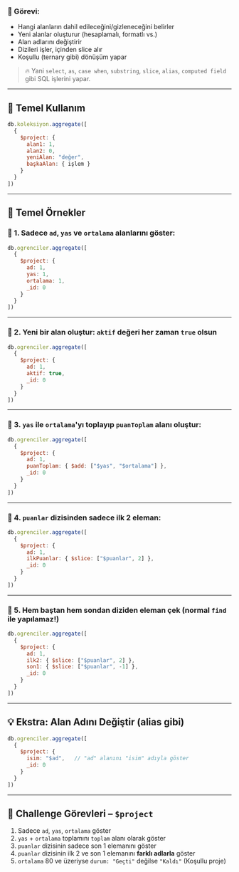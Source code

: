 
### 📌 Görevi:

- Hangi alanların dahil edileceğini/gizleneceğini belirler
- Yeni alanlar oluşturur (hesaplamalı, formatlı vs.)
- Alan adlarını değiştirir
- Dizileri işler, içinden slice alır
- Koşullu (ternary gibi) dönüşüm yapar

> 🔥 Yani `select`, `as`, `case when`, `substring`, `slice`, `alias`, `computed field` gibi SQL işlerini yapar.

---

## 🔹 Temel Kullanım

```js
db.koleksiyon.aggregate([
  {
    $project: {
      alan1: 1,
      alan2: 0,
      yeniAlan: "değer",
      başkaAlan: { işlem }
    }
  }
])
```

---

## 🧪 Temel Örnekler

### 🎯 1. Sadece `ad`, `yas` ve `ortalama` alanlarını göster:

```js
db.ogrenciler.aggregate([
  {
    $project: {
      ad: 1,
      yas: 1,
      ortalama: 1,
      _id: 0
    }
  }
])
```

---

### 🎯 2. Yeni bir alan oluştur: `aktif` değeri her zaman `true` olsun

```js
db.ogrenciler.aggregate([
  {
    $project: {
      ad: 1,
      aktif: true,
      _id: 0
    }
  }
])
```

---

### 🎯 3. `yas` ile `ortalama`'yı toplayıp `puanToplam` alanı oluştur:

```js
db.ogrenciler.aggregate([
  {
    $project: {
      ad: 1,
      puanToplam: { $add: ["$yas", "$ortalama"] },
      _id: 0
    }
  }
])
```

---

### 🎯 4. `puanlar` dizisinden sadece ilk 2 eleman:

```js
db.ogrenciler.aggregate([
  {
    $project: {
      ad: 1,
      ilkPuanlar: { $slice: ["$puanlar", 2] },
      _id: 0
    }
  }
])
```

---

### 🎯 5. Hem baştan hem sondan diziden eleman çek (normal `find` ile yapılamaz!)

```js
db.ogrenciler.aggregate([
  {
    $project: {
      ad: 1,
      ilk2: { $slice: ["$puanlar", 2] },
      son1: { $slice: ["$puanlar", -1] },
      _id: 0
    }
  }
])
```

---

## 💡 Ekstra: Alan Adını Değiştir (alias gibi)

```js
db.ogrenciler.aggregate([
  {
    $project: {
      isim: "$ad",   // "ad" alanını "isim" adıyla göster
      _id: 0
    }
  }
])
```

---

## 🎯 Challenge Görevleri – `$project`

1. Sadece `ad`, `yas`, `ortalama` göster
2. `yas` + `ortalama` toplamını `toplam` alanı olarak göster
3. `puanlar` dizisinin sadece son 1 elemanını göster
4. `puanlar` dizisinin ilk 2 ve son 1 elemanını **farklı adlarla** göster
5. `ortalama` 80 ve üzeriyse `durum: "Geçti"` değilse `"Kaldı"` (Koşullu proje)
